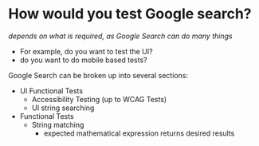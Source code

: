 # How would you test Google search?

_depends on what is required, as Google Search can do *many* things_

- For example, do you want to test the UI?
- do you want to do mobile based tests?

Google Search can be broken up into several sections:

- UI Functional Tests
  - Accessibility Testing (up to WCAG Tests)
  - UI string searching
- Functional Tests
  - String matching
    - expected mathematical expression returns desired results
